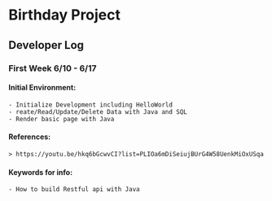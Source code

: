 # Birthday Project

## Developer Log
### First Week 6/10 - 6/17
####  Initial Environment:
    - Initialize Development including HelloWorld
    - reate/Read/Update/Delete Data with Java and SQL
    - Render basic page with Java
####  References:
    > https://youtu.be/hkq6bGcwvCI?list=PLIOa6mDiSeiujBUrG4W58UenkMiOxUSqa
####  Keywords for info:
    - How to build Restful api with Java
